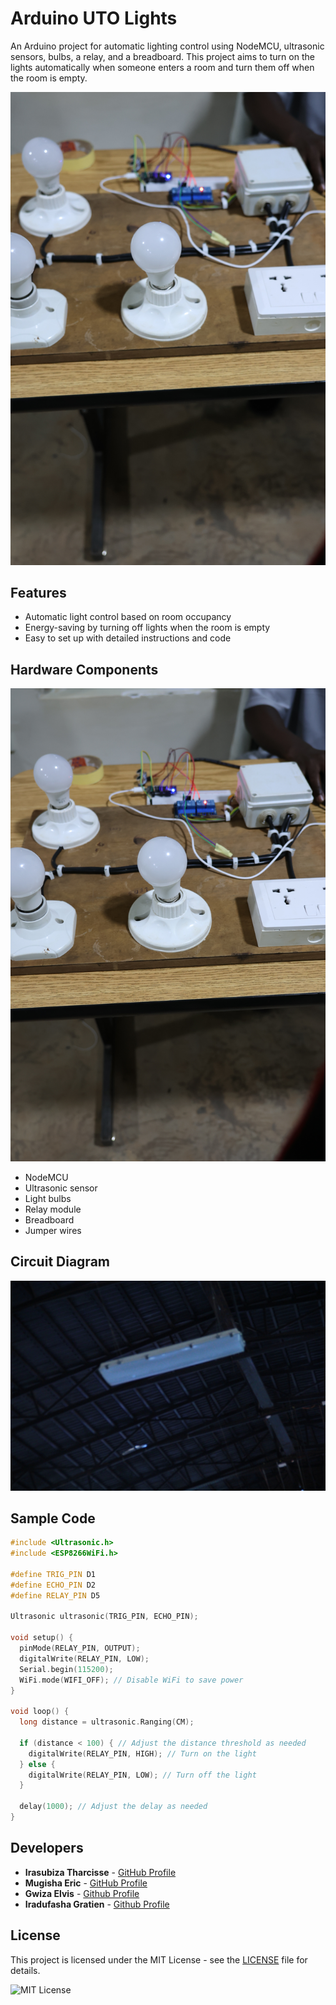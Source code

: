 
# Arduino UTO Lights

An Arduino project for automatic lighting control using NodeMCU, ultrasonic sensors, bulbs, a relay, and a breadboard. This project aims to turn on the lights automatically when someone enters a room and turn them off when the room is empty.

![Project Image](https://github.com/mugisha-eric/arduino-auto-lights/blob/main/R09A0041.JPG?raw=true)

## Features

- Automatic light control based on room occupancy
- Energy-saving by turning off lights when the room is empty
- Easy to set up with detailed instructions and code

## Hardware Components

![Components](https://github.com/mugisha-eric/arduino-auto-lights/blob/main/R09A0042.JPG?raw=true)

- NodeMCU
- Ultrasonic sensor
- Light bulbs
- Relay module
- Breadboard
- Jumper wires

## Circuit Diagram

![Circuit Diagram](https://github.com/mugisha-eric/arduino-auto-lights/blob/main/IMG_0012.JPG?raw=true)

## Sample Code

```cpp
#include <Ultrasonic.h>
#include <ESP8266WiFi.h>

#define TRIG_PIN D1
#define ECHO_PIN D2
#define RELAY_PIN D5

Ultrasonic ultrasonic(TRIG_PIN, ECHO_PIN);

void setup() {
  pinMode(RELAY_PIN, OUTPUT);
  digitalWrite(RELAY_PIN, LOW);
  Serial.begin(115200);
  WiFi.mode(WIFI_OFF); // Disable WiFi to save power
}

void loop() {
  long distance = ultrasonic.Ranging(CM);

  if (distance < 100) { // Adjust the distance threshold as needed
    digitalWrite(RELAY_PIN, HIGH); // Turn on the light
  } else {
    digitalWrite(RELAY_PIN, LOW); // Turn off the light
  }

  delay(1000); // Adjust the delay as needed
}
```

## Developers

- **Irasubiza Tharcisse** - [GitHub Profile](https://github.com/irasubiza-tharcisse)
- **Mugisha Eric** - [GitHub Profile](https://github.com/mugisha-eric)
- **Gwiza Elvis** - [Github Profile](https://github.com/burnaghost)
- **Iradufasha Gratien** - [Github Profile](https://github.com/iradufasha001)

## License

This project is licensed under the MIT License - see the [LICENSE](LICENSE) file for details.

![MIT License](https://www.svgrepo.com/show/444064/legal-license-mit.svg)
